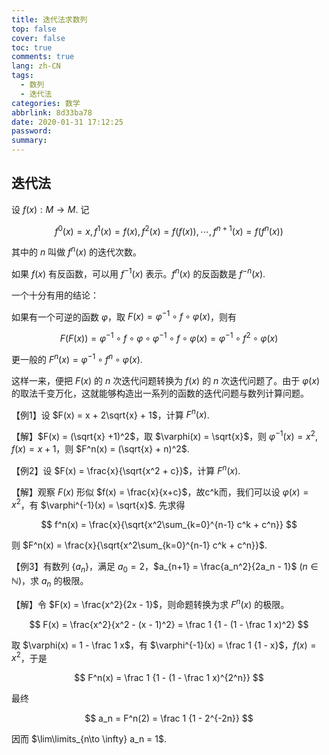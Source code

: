 ```yaml
---
title: 迭代法求数列
top: false
cover: false
toc: true
comments: true
lang: zh-CN
tags:
  - 数列
  - 迭代法
categories: 数学
abbrlink: 8d33ba78
date: 2020-01-31 17:12:25
password:
summary:
---
```


## 迭代法

设 $f(x): M \to M$. 记 

$$f^0(x) = x, f^1(x) = f(x), f^2(x) = f(f(x)), \cdots, f^{n+1}(x) = f(f^n(x))$$

其中的 $n$ 叫做 $f^n(x)$ 的迭代次数。

如果 $f(x)$ 有反函数，可以用 $f^{-1}(x)$ 表示。$f^n(x)$ 的反函数是 $f^{-n}(x)$.

一个十分有用的结论：

如果有一个可逆的函数 $\varphi$，取 $F(x) = \varphi^{-1} \circ f \circ \varphi(x)$，则有

$$
F(F(x)) = \varphi^{-1} \circ f \circ \varphi \circ \varphi^{-1} \circ f \circ \varphi(x) = \varphi^{-1} \circ f^2 \circ \varphi(x)
$$

更一般的 $F^n(x) = \varphi^{-1} \circ f^n \circ \varphi(x)$.

这样一来，便把 $F(x)$ 的 $n$ 次迭代问题转换为 $f(x)$ 的 $n$ 次迭代问题了。由于 $\varphi(x)$ 的取法千变万化，这就能够构造出一系列的函数的迭代问题与数列计算问题。

【例1】设 $F(x) = x + 2\sqrt{x} + 1$，计算 $F^n(x)$.

【解】$F(x) = (\sqrt{x} +1)^2$，取 $\varphi(x) = \sqrt{x}$，则 $\varphi^{-1}(x) = x^2, f(x) = x+1$，则 $F^n(x) = (\sqrt{x} + n)^2$.

【例2】设 $F(x) = \frac{x}{\sqrt{x^2 + c}}$，计算 $F^n(x)$.

【解】观察 $F(x)$ 形似 $f(x) = \frac{x}{x+c}$，故c^k而，我们可以设 $\varphi(x) = x^2$，有 $\varphi^{-1}(x) = \sqrt{x}$. 先求得

$$
f^n(x) = \frac{x}{\sqrt{x^2\sum_{k=0}^{n-1} c^k + c^n}}
$$

则 $F^n(x) = \frac{x}{\sqrt{x^2\sum_{k=0}^{n-1} c^k + c^n}}$.

【例3】有数列 $\{a_n\}$，满足 $a_0 = 2$，$a_{n+1} = \frac{a_n^2}{2a_n - 1}$ ($n\in \mathbb{N}$)，求 $a_n$ 的极限。

【解】令 $F(x) = \frac{x^2}{2x - 1}$，则命题转换为求 $F^n(x)$ 的极限。

$$
F(x) = \frac{x^2}{x^2 - (x - 1)^2} = \frac 1 {1 - (1 - \frac 1 x)^2}
$$

取 $\varphi(x) = 1 - \frac 1 x$，有 $\varphi^{-1}(x) = \frac 1 {1 - x}$，$f(x) = x^2$，于是

$$
F^n(x) = \frac 1 {1 - (1 - \frac 1 x)^{2^n}}
$$

最终

$$
a_n = F^n(2) = \frac 1 {1 - 2^{-2n}}
$$

因而 $\lim\limits_{n\to \infty} a_n = 1$.